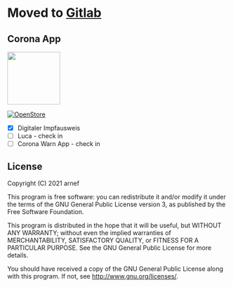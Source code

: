 # Moved to [Gitlab](https://gitlab.com/arnef/coronaapp)

## Corona App

<img src="https://raw.githubusercontent.com/arnef/coronaapp/main/assets/logo.svg" width="120" />

[![OpenStore](https://open-store.io/badges/en_US.png)](https://open-store.io/app/coronaapp.de.arnef)

- [x] Digitaler Impfausweis
- [ ] Luca - check in
- [ ] Corona Warn App - check in

## License

Copyright (C) 2021  arnef

This program is free software: you can redistribute it and/or modify it under the terms of the GNU General Public License version 3, as published
by the Free Software Foundation.

This program is distributed in the hope that it will be useful, but WITHOUT ANY WARRANTY; without even the implied warranties of MERCHANTABILITY, SATISFACTORY QUALITY, or FITNESS FOR A PARTICULAR PURPOSE.  See the GNU General Public License for more details.

You should have received a copy of the GNU General Public License along with this program.  If not, see <http://www.gnu.org/licenses/>.
